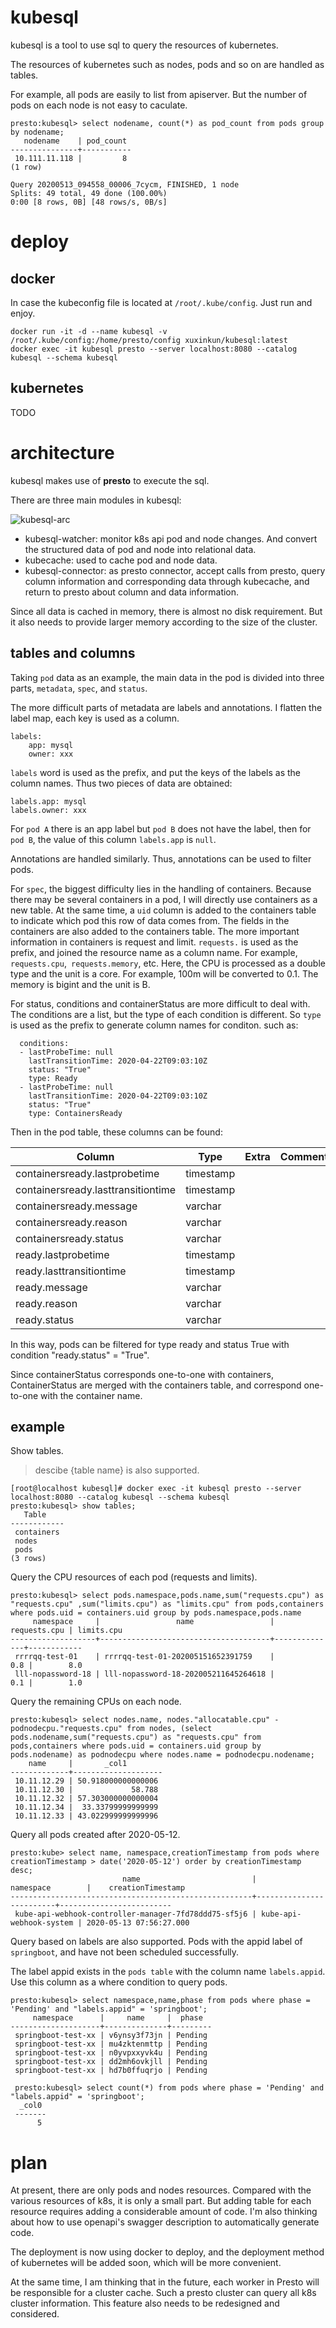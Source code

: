 # kubesql

kubesql is a tool to use sql to query the resources of kubernetes.

The resources of kubernetes such as nodes, pods and so on are handled as tables.

For example, all pods are easily to list from apiserver. But the number of pods on each node is not easy to caculate.

```
presto:kubesql> select nodename, count(*) as pod_count from pods group by nodename;
   nodename    | pod_count 
---------------+-----------
 10.111.11.118 |         8 
(1 row)

Query 20200513_094558_00006_7cycm, FINISHED, 1 node
Splits: 49 total, 49 done (100.00%)
0:00 [8 rows, 0B] [48 rows/s, 0B/s]
```

# deploy

## docker

In case the kubeconfig file is located at `/root/.kube/config`. Just run and enjoy.

```
docker run -it -d --name kubesql -v /root/.kube/config:/home/presto/config xuxinkun/kubesql:latest
docker exec -it kubesql presto --server localhost:8080 --catalog kubesql --schema kubesql
```

## kubernetes

TODO

# architecture

kubesql makes use of **presto** to execute the sql. 

There are three main modules in kubesql:

![kubesql-arc](https://xuxinkun.github.io/img/kubesql/kubesql.png)


- kubesql-watcher: monitor k8s api pod and node changes. And convert the structured data of pod and node into relational data.
- kubecache: used to cache pod and node data.
- kubesql-connector: as presto connector, accept calls from presto, query column information and corresponding data through kubecache, and return to presto about column and data information.

Since all data is cached in memory, there is almost no disk requirement. But it also needs to provide larger memory according to the size of the cluster.

## tables and columns

Taking `pod` data as an example, the main data in the pod is divided into three parts, `metadata`, `spec`, and `status`.

The more difficult parts of metadata are labels and annotations. I flatten the label map, each key is used as a column.

```
labels:
    app: mysql
    owner: xxx
```

`labels` word is used as the prefix, and put the keys of the labels as the column names. Thus two pieces of data are obtained:


``` 
labels.app: mysql
labels.owner: xxx
```

For `pod A` there is an app label but `pod B` does not have the label, then for `pod B`, the value of this column `labels.app` is `null`.


Annotations are handled similarly. Thus, annotations can be used to filter pods.

For `spec`, the biggest difficulty lies in the handling of containers. Because there may be several containers in a pod, I will directly use containers as a new table. At the same time, a `uid` column is added to the containers table to indicate which pod this row of data comes from.
The fields in the containers are also added to the containers table.
The more important information in containers is request and limit.
`requests.` is used as the prefix, and joined the resource name as a column name.
For example, `requests.cpu`,` requests.memory`, etc. Here, the CPU is processed as a double type and the unit is a core.
For example, 100m will be converted to 0.1. 
The memory is bigint and the unit is B.

For status, conditions and containerStatus are more difficult to deal with. The conditions are a list, but the type of each condition is different.
So `type` is used as the prefix to generate column names for conditon. such as:

``` 
  conditions:
  - lastProbeTime: null
    lastTransitionTime: 2020-04-22T09:03:10Z
    status: "True"
    type: Ready
  - lastProbeTime: null
    lastTransitionTime: 2020-04-22T09:03:10Z
    status: "True"
    type: ContainersReady
```

Then in the pod table, these columns can be found:

|                Column                 |   Type    | Extra | Comment |
|---------------------------------------|-----------|-------|---------|
| containersready.lastprobetime         | timestamp |       |         |
| containersready.lasttransitiontime    | timestamp |       |         |
| containersready.message               | varchar   |       |         |
| containersready.reason                | varchar   |       |         |
| containersready.status                | varchar   |       |         |
| ready.lastprobetime                   | timestamp |       |         |
| ready.lasttransitiontime              | timestamp |       |         |
| ready.message                         | varchar   |       |         |
| ready.reason                          | varchar   |       |         |
| ready.status                          | varchar   |       |         |

In this way, pods can be filtered for type ready and status True with condition "ready.status" = "True".

Since containerStatus corresponds one-to-one with containers, ContainerStatus are merged with the containers table, and correspond one-to-one with the container name.

## example

Show tables.

> descibe {table name} is also supported.

```
[root@localhost kubesql]# docker exec -it kubesql presto --server localhost:8080 --catalog kubesql --schema kubesql
presto:kubesql> show tables;
   Table    
------------
 containers 
 nodes      
 pods       
(3 rows)
```


Query the CPU resources of each pod (requests and limits).


```
presto:kubesql> select pods.namespace,pods.name,sum("requests.cpu") as "requests.cpu" ,sum("limits.cpu") as "limits.cpu" from pods,containers where pods.uid = containers.uid group by pods.namespace,pods.name
     namespace     |                 name                 | requests.cpu | limits.cpu 
-------------------+--------------------------------------+--------------+------------
 rrrrqq-test-01    | rrrrqq-test-01-202005151652391759    |          0.8 |        8.0 
 lll-nopassword-18 | lll-nopassword-18-202005211645264618 |          0.1 |        1.0 
```

Query the remaining CPUs on each node.

```
presto:kubesql> select nodes.name, nodes."allocatable.cpu" - podnodecpu."requests.cpu" from nodes, (select pods.nodename,sum("requests.cpu") as "requests.cpu" from pods,containers where pods.uid = containers.uid group by pods.nodename) as podnodecpu where nodes.name = podnodecpu.nodename;
    name     |       _col1        
-------------+--------------------
 10.11.12.29 | 50.918000000000006 
 10.11.12.30 |             58.788 
 10.11.12.32 | 57.303000000000004 
 10.11.12.34 |  33.33799999999999 
 10.11.12.33 | 43.022999999999996 
```

Query all pods created after 2020-05-12.

```
presto:kube> select name, namespace,creationTimestamp from pods where creationTimestamp > date('2020-05-12') order by creationTimestamp desc;
                         name                         |        namespace        |    creationTimestamp    
------------------------------------------------------+-------------------------+-------------------------
 kube-api-webhook-controller-manager-7fd78ddd75-sf5j6 | kube-api-webhook-system | 2020-05-13 07:56:27.000 
```

Query based on labels are also supported. Pods with the appid label of `springboot`, and have not been scheduled successfully.


The label appid exists in the `pods table` with the column name `labels.appid`. Use this column as a where condition to query pods.

```
presto:kubesql> select namespace,name,phase from pods where phase = 'Pending' and "labels.appid" = 'springboot';
     namespace      |     name     |  phase  
--------------------+--------------+---------
 springboot-test-xx | v6ynsy3f73jn | Pending 
 springboot-test-xx | mu4zktenmttp | Pending 
 springboot-test-xx | n0yvpxxyvk4u | Pending 
 springboot-test-xx | dd2mh6ovkjll | Pending 
 springboot-test-xx | hd7b0ffuqrjo | Pending
 
 presto:kubesql> select count(*) from pods where phase = 'Pending' and "labels.appid" = 'springboot';
  _col0 
 -------
      5 
```

# plan

At present, there are only pods and nodes resources. Compared with the various resources of k8s, it is only a small part. 
But adding table for each resource requires adding a considerable amount of code. 
I'm also thinking about how to use openapi's swagger description to automatically generate code.


The deployment is now using docker to deploy, and the deployment method of kubernetes will be added soon, which will be more convenient.


At the same time, I am thinking that in the future, each worker in Presto will be responsible for a cluster cache. 
Such a presto cluster can query all k8s cluster information. This feature also needs to be redesigned and considered.